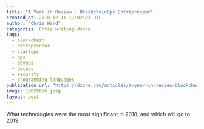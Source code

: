 ```yaml
---
title: "A Year in Review - BlockchainOps Entrepreneur"
created_at: 2018-12-11 17:02:03 UTC
author: "Chris Ward"
categories: Chris writing dzone
tags: 
  - blockchain
  - entrepreneur
  - startups
  - ops
  - devops
  - docops
  - security
  - programming languages
publication_url: "https://dzone.com/articles/a-year-in-review-blockchainops-entrepreneur"
image: 10855656.jpeg
layout: post
---
```

What technologies were the most significant in 2018, and which will go to 2019.

